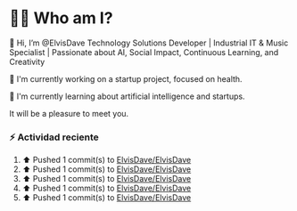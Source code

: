 # 👨‍💻 Who am I?
👋 Hi, I’m @ElvisDave
Technology Solutions Developer | Industrial IT & Music Specialist | Passionate about AI, Social Impact, Continuous Learning, and Creativity

👀 I'm currently working on a startup project, focused on health.

🌱 I'm currently learning about artificial intelligence and startups.

It will be a pleasure to meet you.

### :zap: Actividad reciente
<!--RECENT_ACTIVITY:start-->
1. ⬆️ Pushed 1 commit(s) to [ElvisDave/ElvisDave](https://github.com/ElvisDave/ElvisDave)<br>
2. ⬆️ Pushed 1 commit(s) to [ElvisDave/ElvisDave](https://github.com/ElvisDave/ElvisDave)<br>
3. ⬆️ Pushed 1 commit(s) to [ElvisDave/ElvisDave](https://github.com/ElvisDave/ElvisDave)<br>
4. ⬆️ Pushed 1 commit(s) to [ElvisDave/ElvisDave](https://github.com/ElvisDave/ElvisDave)<br>
5. ⬆️ Pushed 1 commit(s) to [ElvisDave/ElvisDave](https://github.com/ElvisDave/ElvisDave)<br>
<!--RECENT_ACTIVITY:end-->

<!---
ElvisDave/ElvisDave is a ✨ special ✨ repository because its `README.md` (this file) appears on your GitHub profile.
You can click the Preview link to take a look at your changes.
--->
